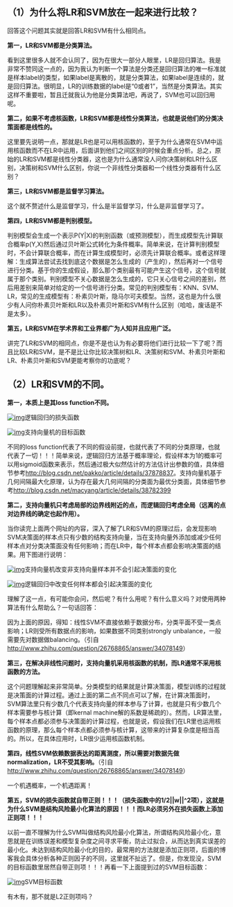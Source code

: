 ## **（1）为什么将LR和SVM放在一起来进行比较？**

回答这个问题其实就是回答LR和SVM有什么相同点。

**第一，LR和SVM都是分类算法。**

看到这里很多人就不会认同了，因为在很大一部分人眼里，LR是回归算法。我是非常不赞同这一点的，因为我认为判断一个算法是分类还是回归算法的唯一标准就是样本label的类型，如果label是离散的，就是分类算法，如果label是连续的，就是回归算法。很明显，LR的训练数据的label是“0或者1”，当然是分类算法。其实这样不重要啦，暂且迁就我认为他是分类算法吧，再说了，SVM也可以回归用呢。

**第二，如果不考虑核函数，LR和SVM都是线性分类算法，也就是说他们的分类决策面都是线性的。**

这里要先说明一点，那就是LR也是可以用核函数的，至于为什么通常在SVM中运用核函数而不在LR中运用，后面讲到他们之间区别的时候会重点分析。总之，原始的LR和SVM都是线性分类器，这也是为什么通常没人问你决策树和LR什么区别，决策树和SVM什么区别，你说一个非线性分类器和一个线性分类器有什么区别？

**第三，LR和SVM都是监督学习算法。**

这个就不赘述什么是监督学习，什么是半监督学习，什么是非监督学习了。

**第四，LR和SVM都是判别模型。**

判别模型会生成一个表示P(Y|X)的判别函数（或预测模型），而生成模型先计算联合概率p(Y,X)然后通过贝叶斯公式转化为条件概率。简单来说，在计算判别模型时，不会计算联合概率，而在计算生成模型时，必须先计算联合概率。或者这样理解：生成算法尝试去找到底这个数据是怎么生成的（产生的），然后再对一个信号进行分类。基于你的生成假设，那么那个类别最有可能产生这个信号，这个信号就属于那个类别。判别模型不关心数据是怎么生成的，它只关心信号之间的差别，然后用差别来简单对给定的一个信号进行分类。常见的判别模型有：KNN、SVM、LR，常见的生成模型有：朴素贝叶斯，隐马尔可夫模型。当然，这也是为什么很少有人问你朴素贝叶斯和LR以及朴素贝叶斯和SVM有什么区别（哈哈，废话是不是太多）。

**第五，LR和SVM在学术界和工业界都广为人知并且应用广泛。**

讲完了LR和SVM的相同点，你是不是也认为有必要将他们进行比较一下了呢？而且比较LR和SVM，是不是比让你比较决策树和LR、决策树和SVM、朴素贝叶斯和LR、朴素贝叶斯和SVM更能考察你的功底呢？

## **（2）LR和SVM的不同。**

**第一，本质上是其loss function不同。**

[![img](http://s10.sinaimg.cn/mw690/002n6ruKgy6WWsUQfxf29)](http://photo.blog.sina.com.cn/showpic.html#blogid=&url=http://album.sina.com.cn/pic/002n6ruKgy6WWsUQfxf29)逻辑回归的损失函数

[![img](http://s4.sinaimg.cn/mw690/002n6ruKgy6WWtjCmm793)](http://photo.blog.sina.com.cn/showpic.html#blogid=&url=http://album.sina.com.cn/pic/002n6ruKgy6WWtjCmm793)支持向量机的目标函数

不同的loss function代表了不同的假设前提，也就代表了不同的分类原理，也就代表了一切！！！简单来说，逻辑回归方法基于概率理论，假设样本为1的概率可以用sigmoid函数来表示，然后通过极大似然估计的方法估计出参数的值，具体细节参考<http://blog.csdn.net/pakko/article/details/37878837>。支持向量机基于几何间隔最大化原理，认为存在最大几何间隔的分类面为最优分类面，具体细节参考<http://blog.csdn.net/macyang/article/details/38782399>

**第二，支持向量机只考虑局部的边界线附近的点，而逻辑回归考虑全局（远离的点对边界线的确定也起作用）。**

当你读完上面两个网址的内容，深入了解了LR和SVM的原理过后，会发现影响SVM决策面的样本点只有少数的结构支持向量，当在支持向量外添加或减少任何样本点对分类决策面没有任何影响；而在LR中，每个样本点都会影响决策面的结果。用下图进行说明：

[![img](http://s1.sinaimg.cn/mw690/002n6ruKgy6WWvMHbGgb0)](http://photo.blog.sina.com.cn/showpic.html#blogid=&url=http://album.sina.com.cn/pic/002n6ruKgy6WWvMHbGgb0)支持向量机改变非支持向量样本并不会引起决策面的变化

[![img](http://s5.sinaimg.cn/mw690/002n6ruKgy6WWw74KqM04)](http://photo.blog.sina.com.cn/showpic.html#blogid=&url=http://album.sina.com.cn/pic/002n6ruKgy6WWw74KqM04)逻辑回归中改变任何样本都会引起决策面的变化

理解了这一点，有可能你会问，然后呢？有什么用呢？有什么意义吗？对使用两种算法有什么帮助么？一句话回答：

因为上面的原因，得知：线性SVM不直接依赖于数据分布，分类平面不受一类点影响；LR则受所有数据点的影响，如果数据不同类别strongly unbalance，一般需要先对数据做balancing。（引自<http://www.zhihu.com/question/26768865/answer/34078149>）

**第三，在解决非线性问题时，支持向量机采用核函数的机制，而LR通常不采用核函数的方法。**

这个问题理解起来非常简单。分类模型的结果就是计算决策面，模型训练的过程就是决策面的计算过程。通过上面的第二点不同点可以了解，在计算决策面时，SVM算法里只有少数几个代表支持向量的样本参与了计算，也就是只有少数几个样本需要参与核计算（即kernal machine解的系数是稀疏的）。然而，LR算法里，每个样本点都必须参与决策面的计算过程，也就是说，假设我们在LR里也运用核函数的原理，那么每个样本点都必须参与核计算，这带来的计算复杂度是相当高的。所以，在具体应用时，LR很少运用核函数机制。

**第四，线性SVM依赖数据表达的距离测度，所以需要对数据先做normalization，LR不受其影响。**（引自<http://www.zhihu.com/question/26768865/answer/34078149>）

一个机遇概率，一个机遇距离！

**第五，SVM的损失函数就自带正则！！！（损失函数中的1/2||w||^2项），这就是为什么SVM是结构风险最小化算法的原因！！！而LR必须另外在损失函数上添加正则项！！！**

以前一直不理解为什么SVM叫做结构风险最小化算法，所谓结构风险最小化，意思就是在训练误差和模型复杂度之间寻求平衡，防止过拟合，从而达到真实误差的最小化。未达到结构风险最小化的目的，最常用的方法就是添加正则项，后面的博客我会具体分析各种正则因子的不同，这里就不扯远了。但是，你发现没，SVM的目标函数里居然自带正则项！！！再看一下上面提到过的SVM目标函数：

[![img](http://s9.sinaimg.cn/mw690/002n6ruKgy6WWxdRoxy08)](http://photo.blog.sina.com.cn/showpic.html#blogid=&url=http://album.sina.com.cn/pic/002n6ruKgy6WWxdRoxy08)SVM目标函数

有木有，那不就是L2正则项吗？